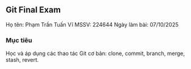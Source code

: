 ## Git Final Exam
Họ tên: Phạm Trần Tuấn Vĩ
MSSV: 224644
Ngày làm bài: 07/10/2025

### Mục tiêu
Học và áp dụng các thao tác Git cơ bản: clone, commit, branch, merge, stash, revert.
